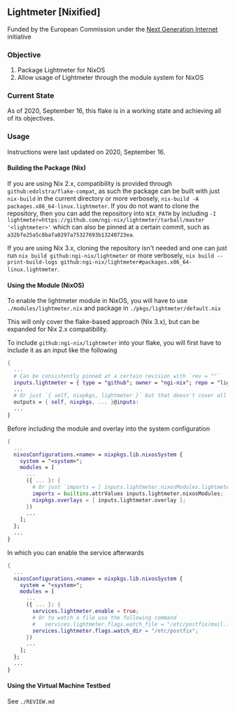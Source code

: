 ## Lightmeter [Nixified]

Funded by the European Commission under the [Next Generation Internet](https://www.ngi.eu/ngi-projects/ngi-zero/) initiative

### Objective

1. Package Lightmeter for NixOS
2. Allow usage of Lightmeter through the module system for NixOS

### Current State

As of 2020, September 16, this flake is in a working state and achieving all of its objectives.

### Usage

Instructions were last updated on 2020, September 16.

#### Building the Package (Nix)

If you are using Nix 2.x, compatibility is provided through `github:edolstra/flake-compat`, as such the package can be built with just `nix-build` in the current directory or more verbosely, `nix-build -A packages.x86_64-linux.lightmeter`. If you do not want to clone the repository, then you can add the repository into `NIX_PATH` by including `-I lightmeter=https://github.com/ngi-nix/lightmeter/tarball/master '<lightmeter>'` which can also be pinned at a certain commit, such as `a32bfe25a5c8bafa0297a75327693b13240723ea`.

If you are using Nix 3.x, cloning the repository isn't needed and one can just run `nix build github:ngi-nix/lightmeter` or more verbosely, `nix build --print-build-logs github:ngi-nix/lightmeter#packages.x86_64-linux.lightmeter`.

#### Using the Module (NixOS)

To enable the lightmeter module in NixOS, you will have to use `./modules/lightmeter.nix` and package in `./pkgs/lightmeter/default.nix`

This will only cover the flake-based approach (Nix 3.x), but can be expanded for Nix 2.x compatibility.

To include `github:ngi-nix/lightmeter` into your flake, you will first have to include it as an input like the following

```nix
{
  ...
  # Can be consistently pinned at a certain revision with `rev = ""`
  inputs.lightmeter = { type = "github"; owner = "ngi-nix"; repo = "lightmeter"; };
  ...
  # Or just `{ self, nixpkgs, lightmeter }` but that doesn't cover all cases
  outputs = { self, nixpkgs, ... }@inputs:
  ...
}
```

Before including the module and overlay into the system configuration

```nix
{
  ...
  nixosConfigurations.<name> = nixpkgs.lib.nixosSystem {
    system = "<system>";
    modules = [
      ...
      ({ ... }: {
        # Or just `imports = [ inputs.lightmeter.nixosModules.lightmeter ]`
        imports = builtins.attrValues inputs.lightmeter.nixosModules;
        nixpkgs.overlays = [ inputs.lightmeter.overlay ];
      })
      ...
    ];
  };
  ...
}
```

In which you can enable the service afterwards

```nix
{
  ...
  nixosConfigurations.<name> = nixpkgs.lib.nixosSystem {
    system = "<system>";
    modules = [
      ...
      ({ ... }: {
        services.lightmeter.enable = true;
        # Or to watch a file use the following command
        #   services.lightmeter.flags.watch_file = "/etc/postfix/mail.log";
        services.lightmeter.flags.watch_dir = "/etc/postfix";
      })
      ...
    ];
  };
  ...
}
```

#### Using the Virtual Machine Testbed

See `./REVIEW.md`
